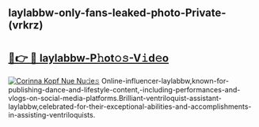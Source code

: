 ## laylabbw-only-fans​-leaked-photo​-Private-(vrkrz)


# <h2><a href="https://mediaupload.pro?title=laylabbw&ref=git">🔗👉 🔴 laylabbw-P𝚑ot𝚘𝚜-V𝚒d𝚎o</a></h2>

[![Corinna Kopf Nue Nu𝚍e𝚜](https://i.imgur.com/0qMVB7G.gif)](https://mediaupload.pro?title=laylabbw&ref=git)
Online-influencer-laylabbw,known-for-publishing-dance-and-lifestyle-content,-including-performances-and-vlogs-on-social-media-platforms.Brilliant-ventriloquist-assistant-laylabbw,celebrated-for-their-exceptional-abilities-and-accomplishments-in-assisting-ventriloquists.  